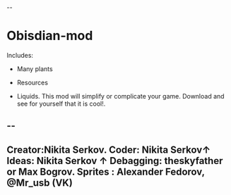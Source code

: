 --
# Obisdian-mod

Includes:

- Many plants

- Resources

- Liquids. 
This mod will simplify or complicate your game. 
Download and see for yourself that it is cool!.

--
--
Creator:Nikita Serkov.
Coder: Nikita Serkov↑
Ideas: Nikita Serkov ↑
Debagging: theskyfather or Max Bogrov.
Sprites : Alexander Fedorov, @Mr_usb (VK)
--
